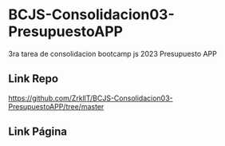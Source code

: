 # BCJS-Consolidacion03-PresupuestoAPP
3ra tarea de consolidacion bootcamp js 2023 Presupuesto APP

## Link Repo
https://github.com/ZrkllT/BCJS-Consolidacion03-PresupuestoAPP/tree/master

## Link Página
